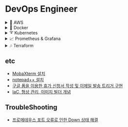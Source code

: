 # DevOps Engineer

<details markdown="1">
<summary>📂 AWS</summary>

- [AWS CLI 설치(Ubuntu)](https://github.com/khyup0629/devops/blob/main/AWS/AWS_CLI_Installation_In_Ubuntu.md#aws-cli-%EC%84%A4%EC%B9%98ubuntu)
- [AWS CLI 자격증명 설정](https://github.com/khyup0629/devops/blob/main/AWS/AWS_CLI_Credential_Configuration.md#aws-cli%EB%A5%BC-%ED%86%B5%ED%95%9C-%EC%9E%90%EA%B2%A9%EC%A6%9D%EB%AA%85-config)
- [AWS CLI Configuration 진행 방법](https://github.com/khyup0629/devops/blob/main/AWS/AWS_CLI_Configure.md#aws-configure)
- [AWS MFA 설정 방법](https://github.com/khyup0629/devops/blob/main/AWS/AWS_MFA.md#mfa-%EC%84%A4%EC%A0%95-%EB%B0%A9%EB%B2%95)

</details>

<details markdown="1">
<summary>🐳 Docker</summary>

</details>

<details markdown="1">
<summary>➰ Kubernetes</summary>

</details>

<details markdown="1">
<summary>📈 Prometheus & Grafana</summary>

- [Grafana 자동 새로고침 설정](https://github.com/khyup0629/devops/blob/main/Prometheus_Grafana/Grafana_refresh_setting.md#%EA%B7%B8%EB%9D%BC%ED%8C%8C%EB%82%98-%EC%9E%90%EB%8F%99-%EC%83%88%EB%A1%9C%EA%B3%A0%EC%B9%A8-%EC%84%A4%EC%A0%95)
- [그라파나에서 alert 지정하기](https://github.com/khyup0629/devops/blob/main/Prometheus_Grafana/Grafana_Alert.md#grafana-alert-%EC%84%A4%EC%A0%95)

</details>

<details markdown="1">
## <summary>🎶 Terraform</summary>

- [Terraform 설치 및 설정(Ubuntu)](https://github.com/khyup0629/devops/blob/main/Terraform/Installation_ubuntu.md#%ED%85%8C%EB%9D%BC%ED%8F%BC-%EC%84%A4%EC%B9%98%EC%9A%B0%EB%B6%84%ED%88%AC)
- [모듈을 이용해 AWS VPC 생성](https://github.com/khyup0629/devops/blob/main/Terraform/Terraform_Module_AWS_VPC.md#aws-vpc-%EC%83%9D%EC%84%B1)
- [모듈을 이용해 AWS EC2 인스턴스 생성](https://github.com/khyup0629/devops/blob/main/Terraform/Terraform_Module_AWS_EC2.md#aws-ec2-%EC%83%9D%EC%84%B1%ED%95%98%EA%B8%B0)
- [AWS IAM 사용자, 액세스 키, 정책 생성](https://github.com/khyup0629/devops/blob/main/Terraform/Terraform_AWS_IAM.md#aws-iam-%EC%82%AC%EC%9A%A9%EC%9E%90-%EC%83%9D%EC%84%B1%ED%95%98%EA%B8%B0)
- [for문, 조건문을 활용한 IAM 사용자 생성 및 그룹, 관리자 권한 추가](https://github.com/khyup0629/devops/blob/main/Terraform/Terraform_For.md#for%EB%AC%B8%EC%9D%84-%EC%9D%B4%EC%9A%A9%ED%95%B4-aws-iam-%EC%82%AC%EC%9A%A9%EC%9E%90-%EC%83%9D%EC%84%B1%ED%95%B4%EB%B3%B4%EA%B8%B0)

</details>

## etc

- [MobaXterm 설치](https://github.com/khyup0629/devops/blob/main/etc/Mobaxterm_Installation.md#mobaxterm-%EC%84%A4%EC%B9%98)
- [notepad++ 설치]()
- [구글 폼을 이용한 휴가 신청서 작성 및 이메일 발송 트리거 구현](https://github.com/khyup0629/devops/blob/main/etc/Google_Form_onFormSubmit.md#%EA%B5%AC%EA%B8%80-%ED%8F%BC-onformsubmit)
- [IaC, 형상 관리, 이미지 빌더 개념](https://github.com/khyup0629/devops/blob/main/etc/IaC_configuration_management_image_build.md#iac-infrastructure-as-code)

## TroubleShooting

- [프로메테우스 포트 오류로 인한 Down 상태 해결](https://github.com/khyup0629/devops/blob/main/troubleshooting/%ED%94%84%EB%A1%9C%EB%A9%94%ED%85%8C%EC%9A%B0%EC%8A%A4_TCP_%EC%97%90%EB%9F%AC.md#%ED%94%84%EB%A1%9C%EB%A9%94%ED%85%8C%EC%9A%B0%EC%8A%A4-tcp-%EC%97%90%EB%9F%AC)
